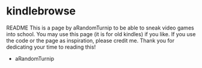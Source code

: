 # kindlebrowse
README
This is a page by aRandomTurnip to be able to sneak video games into school.
You may use this page (it is for old kindles) if you like.
If you use the code or the page as inspiration, please credit me.
Thank you for dedicating your time to reading this!

- aRandomTurnip
